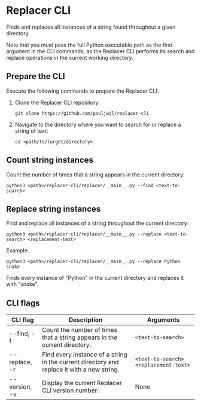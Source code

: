 # Replacer CLI

Finds and replaces all instances of a string found throughout a given
directory.

Note that you must pass the full Python executable path as the first argument
in the CLI commands, as the Replacer CLI performs its search and replace
operations in the current working directory.

## Prepare the CLI

Execute the following commands to prepare the Replacer CLI:

1. Clone the Replacer CLI repository:

   `git clone https://github.com/pauljwil/replacer-cli`

2. Navigate to the directory where you want to search for or replace a string
   of text:

   `cd <path/to/target/directory>`

## Count string instances

Count the number of times that a string appears in the current directory:

`python3 <path>/replacer-cli/replacer/__main__.py --find <text-to-search>`

## Replace string instances

Find and replace all instances of a string throughout the current directory:

`python3 <path>/replacer-cli/replacer/__main__.py --replace <text-to-search> <replacement-text>`

Example:

`python3 <path>/replacer-cli/replacer/__main__.py --replace Python snake`

Finds every instance of "Python" in the current directory and replaces it with
"snake".

## CLI flags

| CLI flag | Description | Arguments |
| --- | --- | --- |
| --find, -f | Count the number of times that a string appears in the current directory. | `<text-to-search>` |
| --replace, -r | Find every instance of a string in the current directory and replace it with a new string. | `<text-to-search>` `<replacement-text>` |
| --version, -v | Display the current Replacer CLI version number. | None |